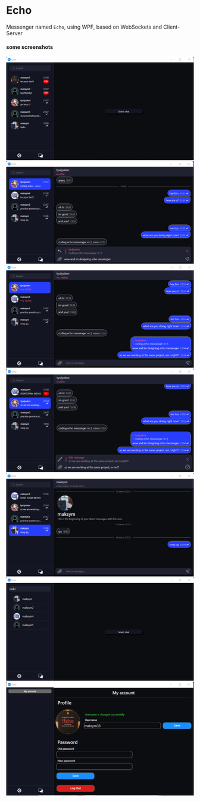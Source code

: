 # Echo
Messenger named ```Echo```, using WPF, based on WebSockets and Client-Server

#### some screenshots

<img src="EchoMessenger/Assets/Screenshots/chat1.png" />
<img src="EchoMessenger/Assets/Screenshots/chat2.png" />
<img src="EchoMessenger/Assets/Screenshots/chat3.png" />
<img src="EchoMessenger/Assets/Screenshots/chat4.png" />
<img src="EchoMessenger/Assets/Screenshots/chat5.png" />
<img src="EchoMessenger/Assets/Screenshots/search.png" />
<img src="EchoMessenger/Assets/Screenshots/settings.png" />
